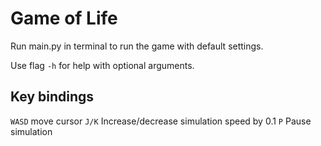 # Game of Life
Run main.py in terminal to run the game with default settings.

Use flag `-h` for help with optional arguments.

## Key bindings
`WASD` move cursor
`J/K` Increase/decrease simulation speed by 0.1
`P` Pause simulation
